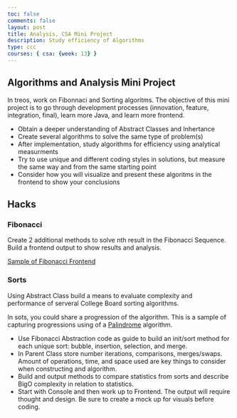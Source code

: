 ```yaml
---
toc: false
comments: false
layout: post
title: Analysis, CSA Mini Project
description: Study efficiency of Algorithms
type: ccc
courses: { csa: {week: 13} }
---
```


## Algorithms and Analysis Mini Project

In treos, work on Fibonnaci and Sorting algoritms.  The objective of this mini project is to go through development processes (innovation, feature, integration, final), learn more Java, and learn more frontend.

- Obtain a deeper understanding of Abstract Classes and Inhertance
- Create several algorithms to solve the same type of problem(s)
- After implementation, study algorithms for efficiency using analytical measurments
- Try to use unique and different coding styles in solutions, but measure the same way and from the same starting point
- Consider how you will visualize and present these algoritms in the frontend to show your conclusions

## Hacks

### Fibonacci

Create 2 additional methods to solve nth result in the Fibonacci Sequence. Build a frontend output to show results and analysis.

[Sample of Fibonacci Frontend](https://thymeleaf.nighthawkcodingsociety.com/mvc/fibonacci?fibseq=7)

### Sorts

Using Abstract Class build a means to evaluate complexity and performance of serveral College Board sorting algorithms.

In sots, you could share a progression of the algorithm.  This is a sample of capturing progressions using of a [Palindrome](https://jinja.nighthawkcodingsociety.com/algorithm/palindrome/) algorithm.

- Use Fibonacci Abstraction code as guide to build an init/sort method for each unique sort: bubble, insertion, selection, and merge.
- In Parent Class store number iterations, comparisons, merges/swaps.   Amount of operations, time, and space used are key things to consider when constructing and algorithm.
- Build and output methods to compare statistics from sorts and describe BigO complexity in relation to statistics.  
- Start with Console and then work up to Frontend. The output will require thought and design. Be sure to create a mock up for visuals before coding.
